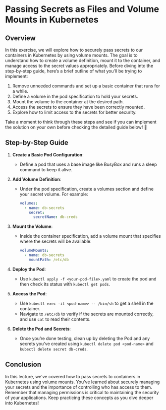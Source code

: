 # Passing Secrets as Files and Volume Mounts in Kubernetes

## Overview

In this exercise, we will explore how to securely pass secrets to our containers in Kubernetes by using volume mounts. The goal is to understand how to create a volume definition, mount it to the container, and manage access to the secret values appropriately. Before diving into the step-by-step guide, here’s a brief outline of what you'll be trying to implement:

1. Remove unneeded commands and set up a basic container that runs for a while.
2. Define a volume in the pod specification to hold your secrets.
3. Mount the volume to the container at the desired path.
4. Access the secrets to ensure they have been correctly mounted.
5. Explore how to limit access to the secrets for better security.

Take a moment to think through these steps and see if you can implement the solution on your own before checking the detailed guide below! 🚀

## Step-by-Step Guide

1. **Create a Basic Pod Configuration**:

   - Define a pod that uses a base image like BusyBox and runs a sleep command to keep it alive.

2. **Add Volume Definition**:

   - Under the pod specification, create a volumes section and define your secret volume. For example:
     ```yaml
     volumes:
       - name: db-secrets
         secret:
           secretName: db-creds
     ```

3. **Mount the Volume**:

   - Inside the container specification, add a volume mount that specifies where the secrets will be available:
     ```yaml
     volumeMounts:
       - name: db-secrets
         mountPath: /etc/db
     ```

4. **Deploy the Pod**:

   - Use `kubectl apply -f <your-pod-file>.yaml` to create the pod and then check its status with `kubectl get pods`.

5. **Access the Pod**:

   - Use `kubectl exec -it <pod-name> -- /bin/sh` to get a shell in the container.
   - Navigate to `/etc/db` to verify if the secrets are mounted correctly, and use `cat` to read their contents.

6. **Delete the Pod and Secrets**:
   - Once you’re done testing, clean up by deleting the Pod and any secrets you’ve created using `kubectl delete pod <pod-name>` and `kubectl delete secret db-creds`.

## Conclusion

In this lecture, we’ve covered how to pass secrets to containers in Kubernetes using volume mounts. You’ve learned about securely managing your secrets and the importance of controlling who has access to them. Remember that managing permissions is critical to maintaining the security of your applications. Keep practicing these concepts as you dive deeper into Kubernetes!
